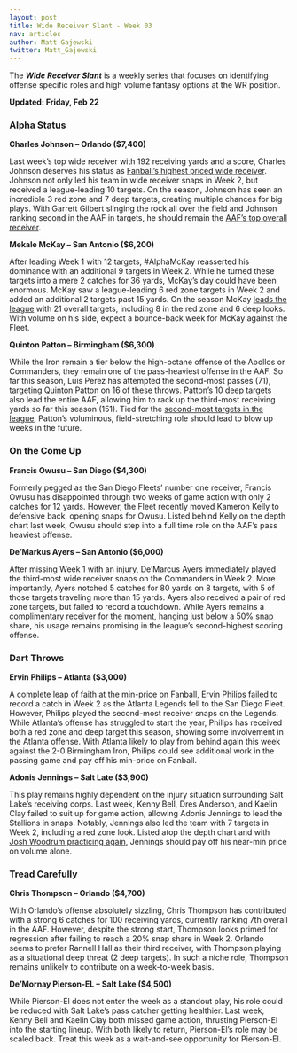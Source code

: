 ```yaml
---
layout: post
title: Wide Receiver Slant - Week 03
nav: articles
author: Matt Gajewski
twitter: Matt_Gajewski
---
```


The **_Wide Receiver Slant_** is a weekly series that focuses on identifying offense specific roles and high volume fantasy options at the WR position.

**Updated: Friday, Feb 22**

<h3 class="team-header aaf-header">Alpha Status</h3>

**Charles Johnson – Orlando (\$7,400)**

Last week’s top wide receiver with 192 receiving yards and a score, Charles Johnson deserves his status as [Fanball’s highest priced wide receiver](https://www.fanball.com/lobby/salary-cap?sport=AAF). Johnson not only led his team in wide receiver snaps in Week 2, but received a league-leading 10 targets. On the season, Johnson has seen an incredible 3 red zone and 7 deep targets, creating multiple chances for big plays. With Garrett Gilbert slinging the rock all over the field and Johnson ranking second in the AAF in targets, he should remain the [AAF’s top overall receiver](/leaderboards/receiving).

**Mekale McKay – San Antonio (\$6,200)**

After leading Week 1 with 12 targets, #AlphaMcKay reasserted his dominance with an additional 9 targets in Week 2. While he turned these targets into a mere 2 catches for 36 yards, McKay’s day could have been enormous. McKay saw a league-leading 6 red zone targets in Week 2 and added an additional 2 targets past 15 yards. On the season McKay [leads the league](/leaderboards/receiving) with 21 overall targets, including 8 in the red zone and 6 deep looks. With volume on his side, expect a bounce-back week for McKay against the Fleet.

**Quinton Patton – Birmingham (\$6,300)**

While the Iron remain a tier below the high-octane offense of the Apollos or Commanders, they remain one of the pass-heaviest offense in the AAF. So far this season, Luis Perez has attempted the second-most passes (71), targeting Quinton Patton on 16 of these throws. Patton’s 10 deep targets also lead the entire AAF, allowing him to rack up the third-most receiving yards so far this season (151). Tied for the [second-most targets in the league](/leaderboards/receiving), Patton’s voluminous, field-stretching role should lead to blow up weeks in the future.

<h3 class="team-header aaf-header">On the Come Up</h3>

**Francis Owusu – San Diego (\$4,300)**

Formerly pegged as the San Diego Fleets’ number one receiver, Francis Owusu has disappointed through two weeks of game action with only 2 catches for 12 yards. However, the Fleet recently moved Kameron Kelly to defensive back, opening snaps for Owusu. Listed behind Kelly on the depth chart last week, Owusu should step into a full time role on the AAF’s pass heaviest offense.

**De’Markus Ayers – San Antonio (\$6,000)**

After missing Week 1 with an injury, De’Marcus Ayers immediately played the third-most wide receiver snaps on the Commanders in Week 2. More importantly, Ayers notched 5 catches for 80 yards on 8 targets, with 5 of those targets traveling more than 15 yards. Ayers also received a pair of red zone targets, but failed to record a touchdown. While Ayers remains a complimentary receiver for the moment, hanging just below a 50% snap share, his usage remains promising in the league’s second-highest scoring offense.

<h3 class="team-header aaf-header">Dart Throws</h3>

**Ervin Philips – Atlanta (\$3,000)**

A complete leap of faith at the min-price on Fanball, Ervin Philips failed to record a catch in Week 2 as the Atlanta Legends fell to the San Diego Fleet. However, Philips played the second-most receiver snaps on the Legends. While Atlanta’s offense has struggled to start the year, Philips has received both a red zone and deep target this season, showing some involvement in the Atlanta offense. With Atlanta likely to play from behind again this week against the 2-0 Birmingham Iron, Philips could see additional work in the passing game and pay off his min-price on Fanball.

**Adonis Jennings – Salt Late (\$3,900)**

This play remains highly dependent on the injury situation surrounding Salt Lake’s receiving corps. Last week, Kenny Bell, Dres Anderson, and Kaelin Clay failed to suit up for game action, allowing Adonis Jennings to lead the Stallions in snaps. Notably, Jennings also led the team with 7 targets in Week 2, including a red zone look. Listed atop the depth chart and with [Josh Woodrum practicing again](https://twitter.com/chantelbuchi/status/1097941985879646209), Jennings should pay off his near-min price on volume alone.

<h3 class="team-header aaf-header">Tread Carefully</h3>

**Chris Thompson – Orlando (\$4,700)**

With Orlando’s offense absolutely sizzling, Chris Thompson has contributed with a strong 6 catches for 100 receiving yards, currently ranking 7th overall in the AAF. However, despite the strong start, Thompson looks primed for regression after failing to reach a 20% snap share in Week 2. Orlando seems to prefer Rannell Hall as their third receiver, with Thompson playing as a situational deep threat (2 deep targets). In such a niche role, Thompson remains unlikely to contribute on a week-to-week basis.

**De’Mornay Pierson-EL – Salt Lake (\$4,500)**

While Pierson-El does not enter the week as a standout play, his role could be reduced with Salt Lake’s pass catcher getting healthier. Last week, Kenny Bell and Kaelin Clay both missed game action, thrusting Pierson-El into the starting lineup. With both likely to return, Pierson-El’s role may be scaled back. Treat this week as a wait-and-see opportunity for Pierson-El.
